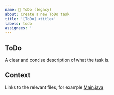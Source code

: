 ```yaml
---
name: 🔨 ToDo (legacy)
about: Create a new ToDo task
title: '[ToDo] <title>'
labels: todo
assignees: ''
---
```


## ToDo
A clear and concise description of what the task is.

## Context
Links to the relevant files, for example [Main.java](https://github.com/green-fox-academy/username/blob/master/week-01/day-3/src/Main.java#L1)